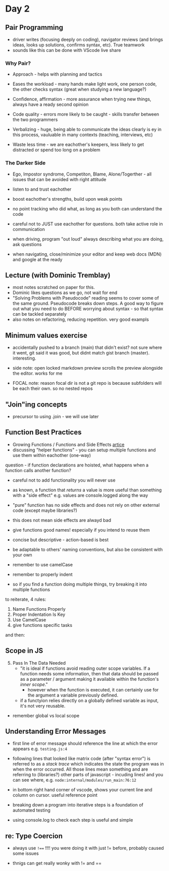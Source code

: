 # Day 2
## Pair Programming
- driver writes (focusing deeply on coding), navigator reviews (and brings ideas, looks up solutions, confirms syntax, etc). True teamwork
- sounds like this can be done with VScode live share

### Why Pair?
- Approach - helps with planning and tactics

- Eases the workload - many hands make light work, one person code, the other checks syntax (great when studying a new language?)
- Confidence, affirmation - more assurance when trying new things, always have a ready second opinion
- Code quality - errors more likely to be caught - skills transfer between the two programmers
- Verbalizing - huge, being able to communicate the ideas clearly is ey in this process, vauluable in many contexts (teaching, interviews, etc)
- Waste less time - we are eachother's keepers, less likely to get distracted or spend too long on a problem

### The Darker Side
- Ego, Impostor syndrome, Competiton, Blame, Alone/Togerther - all issues that can be avoided with right attitude

- listen to and trust eachother
- boost eachother's strengths, build upon weak points
- no point tracking who did what, as long as you both can understand the code
- careful not to JUST use eachother for questions. both take active role in communication
- when driving, program "out loud" always describing what you are doing, ask questions
- when navigating, close/minimize your editor and keep web docs (MDN) and google at the ready

## Lecture (with Dominic Tremblay)
- most notes scratched on paper for this. 
- Dominic likes questions as we go, not wait for end
- "Solving Problems with Pseudocode" reading seems to cover some of the same ground. Pseudocode breaks down steps. A good way to figure out what you need to do BEFORE worrying about syntax - so that syntax can be tackled separately
- also notes on refactoring, reducing repetition. very good exampls


## Minimum values exercise
- accidentally pushed to a branch (main) that didn't exist? not sure where it went, git said it was good, but didnt match gist branch (master). interesting.

- side note: open locked markdown preview scrolls the preview alongside the editor. works for me
- FOCAL note: reason focal dir is not a git repo is because subfolders will be each their own. so no nested repos

## "Join"ing concepts
- precursor to using .join - we will use later


## Function Best Practices
- Growing Functions / Functions and Side Effects [artice](https://eloquentjavascript.net/03_functions.html#h_eVDWIAuyBK)
- discussing "helper functions" - you can setup multiple functions and use them within eachother (one-way)

question - if function declarations are hoisted, what happens when a function calls another function?

- careful not to add functionality you will never use

- as known, a function that _returns_ a value is more useful than something with a "side effect" e.g. values are console.logged along the way
- "pure" function has no side effects and does not rely on other external code (except maybe libraries?)
- this does not mean side effects are alwayd bad
- give functions good names! especially if you intend to reuse them
- concise but descriptive - action-based is best
- be adaptable to others' naming conventions, but also be consistent with your own
- remember to use camelCase
- remember to properly indent
- so if you find a function doing multiple things, try breaking it into multiple functions

to reiterate, 4 rules:

1. Name Functions Properly
2. Proper Indentation Is Key
3. Use CamelCase
4. give functions specific tasks

and then:

## Scope in JS

5. Pass In The Data Needed
    - "it is ideal if functions avoid reading outer scope variables. If a function needs some information, then that data should be passed as a parameter / argument making it available within the function's _inner scope_."
      - however when the function is executed, it can certainly use for the argument a variable previously defined.
    - if a functyion relies directly on a globally defined variable as input, it's not very reusable.
- remember global vs local scope

## Understanding Error Messages
- first line of error message should reference the line at which the error appears e.g. `testing.js:4`

- following lines that looked like matrix code (after "syntax error") is referred to as a _stack trace_ which indicates the state the program was in when the error occurred. All those lines mean something and are referring to (libraries?) other parts of javascript - incuding lines! and you can see where, e.g. `node:internal/modules/run_main:76:12`
- in bottom right hand corner of vscode, shows your current line and column on cursor. useful reference point

- breaking down a program into iterative steps is a foundation of automated testing
- using console.log to check each step is useful and simple

## re: Type Coercion
- always use `!==` !!!! you were doing it with just != before, probably caused some issues

- thnigs can get really wonky with != and ==